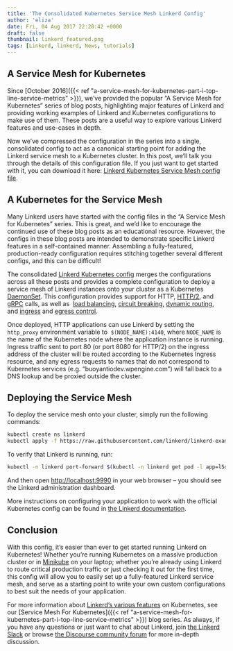 ```yaml
---
title: 'The Consolidated Kubernetes Service Mesh Linkerd Config'
author: 'eliza'
date: Fri, 04 Aug 2017 22:20:42 +0000
draft: false
thumbnail: linkerd_featured.png
tags: [Linkerd, linkerd, News, tutorials]
---
```


## A Service Mesh for Kubernetes

Since [October 2016]({{< ref
"a-service-mesh-for-kubernetes-part-i-top-line-service-metrics" >}}), we’ve
provided the popular “A Service Mesh for Kubernetes” series of blog posts,
highlighting major features of Linkerd and providing working examples of Linkerd
and Kubernetes configurations to make use of them. These posts are a useful way
to explore various Linkerd features and use-cases in depth.

Now we’ve compressed the configuration in the series into a single, consolidated
config to act as a canonical starting point for adding the Linkerd service mesh
to a Kubernetes cluster. In this post, we’ll talk you through the details of
this configuration file. If you just want to get started with it, you can
download it here: [Linkerd Kubernetes Service Mesh config
file](https://github.com/linkerd/linkerd-examples/blob/master/k8s-daemonset/k8s/servicemesh.yml).

## A Kubernetes for the Service Mesh

Many Linkerd users have started with the config files in the “A Service Mesh for
Kubernetes” series. This is great, and we’d like to encourage the continued use
of these blog posts as an educational resource. However, the configs in these
blog posts are intended to demonstrate specific Linkerd features in a
self-contained manner. Assembling a fully-featured, production-ready
configuration requires stitching together several different configs, and this
can be difficult!

The consolidated [Linkerd Kubernetes
config](https://github.com/linkerd/linkerd-examples/blob/master/k8s-daemonset/k8s/servicemesh.yml)
merges the configurations across all these posts and provides a complete
configuration to deploy a service mesh of Linkerd instances onto your cluster as
a Kubernetes
[DaemonSet](https://kubernetes.io/docs/concepts/workloads/controllers/daemonset/).
This configuration provides support for HTTP,
[HTTP/2](https://buoyant.io/2017/01/10/http2-grpc-and-linkerd/), and
[gRPC](https://buoyant.io/2017/04/19/a-service-mesh-for-kubernetes-part-ix-grpc-for-fun-and-profit/)
calls, as well as  [load
balancing](https://buoyant.io/2016/03/16/beyond-round-robin-load-balancing-for-latency/),
[circuit
breaking](https://buoyant.io/2017/01/13/making-microservices-more-resilient-with-circuit-breaking/),
[dynamic
routing](https://buoyant.io/2016/11/04/a-service-mesh-for-kubernetes-part-iv-continuous-deployment-via-traffic-shifting/),
and
[ingress](https://buoyant.io/2017/04/06/a-service-mesh-for-kubernetes-part-viii-linkerd-as-an-ingress-controller/)
and [egress
control](https://buoyant.io/2017/06/20/a-service-mesh-for-kubernetes-part-xi-egress/).

Once deployed, HTTP applications can use Linkerd by setting the
`http_proxy` environment variable to  `$(NODE_NAME):4140`, where `NODE_NAME` is
the name of the Kubernetes node where the application instance is running.
Ingress traffic sent to port 80 (or port 8080 for HTTP/2) on the ingress address
of the cluster will be routed according to the Kubernetes Ingress resource, and
any egress requests to names that do not correspond to Kubernetes services (e.g.
“buoyantiodev.wpengine.com”) will fall back to a DNS lookup and be proxied
outside the cluster.

## Deploying the Service Mesh

To deploy the service mesh onto your cluster, simply run the following commands:

```bash
kubectl create ns linkerd
kubectl apply -f https://raw.githubusercontent.com/linkerd/linkerd-examples/master/k8s-daemonset/k8s/servicemesh.yml
```

To verify that Linkerd is running, run:

```bash
kubectl -n linkerd port-forward $(kubectl -n linkerd get pod -l app=l5d -o jsonpath='{.items[0].metadata.name}') 9990 &
```

And then open [http://localhost:9990](http://localhost:9990) in your web browser
– you should see the Linkerd administration dashboard.

More instructions on configuring your application to work with the official
Kubernetes config can be found in [the Linkerd
documentation](https://linkerd.io/getting-started/k8s/).

## Conclusion

With this config, it’s easier than ever to get started running Linkerd on
Kubernetes! Whether you’re running Kubernetes on a massive production cluster or
in [Minikube](https://github.com/kubernetes/minikube) on your laptop; whether
you’re already using Linkerd to route critical production traffic or just
checking it out for the first time, this config will allow you to easily set up
a fully-featured Linkerd service mesh, and serve as a starting point to write
your own custom configurations to best suit the needs of your application.

For more information about [Linkerd’s various
features](https://linkerd.io/features/index.html) on Kubernetes, see our
[Service Mesh For Kubernetes]({{< ref
"a-service-mesh-for-kubernetes-part-i-top-line-service-metrics" >}}) blog
series. As always, if you have any questions or just want to chat about Linkerd,
join [the Linkerd Slack](http://slack.linkerd.io/) or browse [the Discourse
community forum](https://discourse.linkerd.io) for more in-depth discussion.
